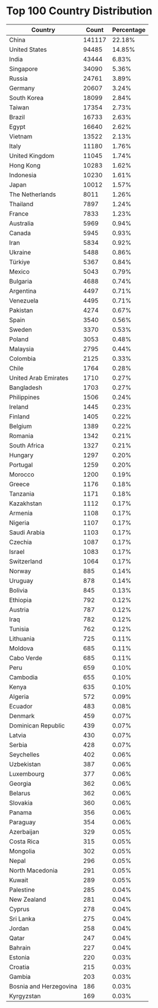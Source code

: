 # Top 100 Country Distribution
| Country | Count | Percentage |
|----|----|----|
| China | 141117 | 22.18% |
| United States | 94485 | 14.85% |
| India | 43444 | 6.83% |
| Singapore | 34090 | 5.36% |
| Russia | 24761 | 3.89% |
| Germany | 20607 | 3.24% |
| South Korea | 18099 | 2.84% |
| Taiwan | 17354 | 2.73% |
| Brazil | 16733 | 2.63% |
| Egypt | 16640 | 2.62% |
| Vietnam | 13522 | 2.13% |
| Italy | 11180 | 1.76% |
| United Kingdom | 11045 | 1.74% |
| Hong Kong | 10283 | 1.62% |
| Indonesia | 10230 | 1.61% |
| Japan | 10012 | 1.57% |
| The Netherlands | 8011 | 1.26% |
| Thailand | 7897 | 1.24% |
| France | 7833 | 1.23% |
| Australia | 5969 | 0.94% |
| Canada | 5945 | 0.93% |
| Iran | 5834 | 0.92% |
| Ukraine | 5488 | 0.86% |
| Türkiye | 5367 | 0.84% |
| Mexico | 5043 | 0.79% |
| Bulgaria | 4688 | 0.74% |
| Argentina | 4497 | 0.71% |
| Venezuela | 4495 | 0.71% |
| Pakistan | 4274 | 0.67% |
| Spain | 3540 | 0.56% |
| Sweden | 3370 | 0.53% |
| Poland | 3053 | 0.48% |
| Malaysia | 2795 | 0.44% |
| Colombia | 2125 | 0.33% |
| Chile | 1764 | 0.28% |
| United Arab Emirates | 1710 | 0.27% |
| Bangladesh | 1703 | 0.27% |
| Philippines | 1506 | 0.24% |
| Ireland | 1445 | 0.23% |
| Finland | 1405 | 0.22% |
| Belgium | 1389 | 0.22% |
| Romania | 1342 | 0.21% |
| South Africa | 1327 | 0.21% |
| Hungary | 1297 | 0.20% |
| Portugal | 1259 | 0.20% |
| Morocco | 1200 | 0.19% |
| Greece | 1176 | 0.18% |
| Tanzania | 1171 | 0.18% |
| Kazakhstan | 1112 | 0.17% |
| Armenia | 1108 | 0.17% |
| Nigeria | 1107 | 0.17% |
| Saudi Arabia | 1103 | 0.17% |
| Czechia | 1087 | 0.17% |
| Israel | 1083 | 0.17% |
| Switzerland | 1064 | 0.17% |
| Norway | 885 | 0.14% |
| Uruguay | 878 | 0.14% |
| Bolivia | 845 | 0.13% |
| Ethiopia | 792 | 0.12% |
| Austria | 787 | 0.12% |
| Iraq | 782 | 0.12% |
| Tunisia | 762 | 0.12% |
| Lithuania | 725 | 0.11% |
| Moldova | 685 | 0.11% |
| Cabo Verde | 685 | 0.11% |
| Peru | 659 | 0.10% |
| Cambodia | 655 | 0.10% |
| Kenya | 635 | 0.10% |
| Algeria | 572 | 0.09% |
| Ecuador | 483 | 0.08% |
| Denmark | 459 | 0.07% |
| Dominican Republic | 439 | 0.07% |
| Latvia | 430 | 0.07% |
| Serbia | 428 | 0.07% |
| Seychelles | 402 | 0.06% |
| Uzbekistan | 387 | 0.06% |
| Luxembourg | 377 | 0.06% |
| Georgia | 362 | 0.06% |
| Belarus | 362 | 0.06% |
| Slovakia | 360 | 0.06% |
| Panama | 356 | 0.06% |
| Paraguay | 354 | 0.06% |
| Azerbaijan | 329 | 0.05% |
| Costa Rica | 315 | 0.05% |
| Mongolia | 302 | 0.05% |
| Nepal | 296 | 0.05% |
| North Macedonia | 291 | 0.05% |
| Kuwait | 289 | 0.05% |
| Palestine | 285 | 0.04% |
| New Zealand | 281 | 0.04% |
| Cyprus | 278 | 0.04% |
| Sri Lanka | 275 | 0.04% |
| Jordan | 258 | 0.04% |
| Qatar | 247 | 0.04% |
| Bahrain | 227 | 0.04% |
| Estonia | 220 | 0.03% |
| Croatia | 215 | 0.03% |
| Gambia | 203 | 0.03% |
| Bosnia and Herzegovina | 186 | 0.03% |
| Kyrgyzstan | 169 | 0.03% |

